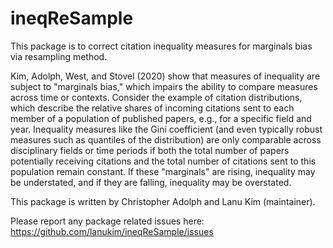 # ineqReSample
This package is to correct citation inequality measures for marginals bias via resampling method. 

Kim, Adolph, West, and Stovel (2020) show that measures of inequality are subject to "marginals bias," which impairs the ability to compare measures across time or contexts.  Consider the example of citation distributions, which describe the relative shares of incoming citations sent to each member of a population of published papers, e.g., for a specific field and year.  Inequality measures like the Gini coefficient (and even typically robust measures such as quantiles of the distribution) are only comparable across disciplinary fields or time periods if both the total number of papers potentially receiving citations and the total number of citations sent to this population remain constant.  If these "marginals" are rising, inequality may be understated, and if they are falling, inequality may be overstated.

This package is written by Christopher Adolph and Lanu Kim (maintainer). 

Please report any package related issues here: https://github.com/lanukim/ineqReSample/issues
